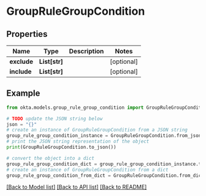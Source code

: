 # GroupRuleGroupCondition


## Properties

Name | Type | Description | Notes
------------ | ------------- | ------------- | -------------
**exclude** | **List[str]** |  | [optional] 
**include** | **List[str]** |  | [optional] 

## Example

```python
from okta.models.group_rule_group_condition import GroupRuleGroupCondition

# TODO update the JSON string below
json = "{}"
# create an instance of GroupRuleGroupCondition from a JSON string
group_rule_group_condition_instance = GroupRuleGroupCondition.from_json(json)
# print the JSON string representation of the object
print(GroupRuleGroupCondition.to_json())

# convert the object into a dict
group_rule_group_condition_dict = group_rule_group_condition_instance.to_dict()
# create an instance of GroupRuleGroupCondition from a dict
group_rule_group_condition_from_dict = GroupRuleGroupCondition.from_dict(group_rule_group_condition_dict)
```
[[Back to Model list]](../README.md#documentation-for-models) [[Back to API list]](../README.md#documentation-for-api-endpoints) [[Back to README]](../README.md)


